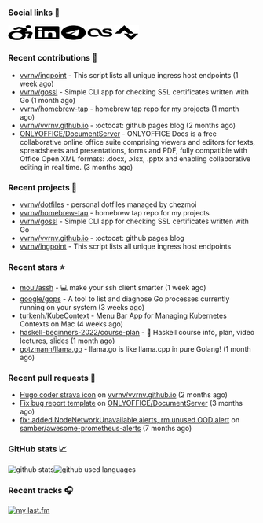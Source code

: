### Social links 🔗

<p align="left">
  <a href="https://vvrnv.dev"><img width="50mm" height="30mm" src="./static/wheelchair-move.svg"></a>
  <a href="https://www.linkedin.com/in/valery-voronov"><img width="50mm" height="30mm" src="./static/linkedin.svg"></a>
  <a href="https://t.me/vvoronov"><img width="50mm" height="30mm" src="./static/telegram.svg"></a>
  <a href="https://www.last.fm/user/valera_88"><img width="50mm" height="30mm" src="./static/lastfm.svg"></a>
  <a href="https://www.strava.com/athletes/72534161"><img width="50mm" height="30mm" src="./static/strava.svg"></a>
</p>

### Recent contributions 👷


- [vvrnv/ingpoint](https://github.com/vvrnv/ingpoint) - This script lists all unique ingress host endpoints (1 week ago)
- [vvrnv/gossl](https://github.com/vvrnv/gossl) - Simple CLI app for checking SSL certificates written with Go (1 month ago)
- [vvrnv/homebrew-tap](https://github.com/vvrnv/homebrew-tap) - homebrew tap repo for my projects (1 month ago)
- [vvrnv/vvrnv.github.io](https://github.com/vvrnv/vvrnv.github.io) - :octocat: github pages blog (2 months ago)
- [ONLYOFFICE/DocumentServer](https://github.com/ONLYOFFICE/DocumentServer) - ONLYOFFICE Docs is a free collaborative online office suite comprising viewers and editors for texts, spreadsheets and presentations, forms and PDF, fully compatible with Office Open XML formats: .docx, .xlsx, .pptx and enabling collaborative editing in real time. (3 months ago)

### Recent projects 💩


- [vvrnv/dotfiles](https://github.com/vvrnv/dotfiles) - personal dotfiles managed by chezmoi
- [vvrnv/homebrew-tap](https://github.com/vvrnv/homebrew-tap) - homebrew tap repo for my projects
- [vvrnv/gossl](https://github.com/vvrnv/gossl) - Simple CLI app for checking SSL certificates written with Go
- [vvrnv/vvrnv.github.io](https://github.com/vvrnv/vvrnv.github.io) - :octocat: github pages blog
- [vvrnv/ingpoint](https://github.com/vvrnv/ingpoint) - This script lists all unique ingress host endpoints

### Recent stars ⭐


- [moul/assh](https://github.com/moul/assh) - :computer: make your ssh client smarter (1 week ago)
- [google/gops](https://github.com/google/gops) - A tool to list and diagnose Go processes currently running on your system (3 weeks ago)
- [turkenh/KubeContext](https://github.com/turkenh/KubeContext) - Menu Bar App for Managing Kubernetes Contexts on Mac (4 weeks ago)
- [haskell-beginners-2022/course-plan](https://github.com/haskell-beginners-2022/course-plan) - 📜 Haskell course info, plan, video lectures, slides (1 month ago)
- [gotzmann/llama.go](https://github.com/gotzmann/llama.go) - llama.go is like llama.cpp in pure Golang! (1 month ago)

### Recent pull requests 🔨


- [Hugo coder strava icon](https://github.com/vvrnv/vvrnv.github.io/pull/1) on [vvrnv/vvrnv.github.io](https://github.com/vvrnv/vvrnv.github.io) (2 months ago)
- [Fix bug report template](https://github.com/ONLYOFFICE/DocumentServer/pull/2120) on [ONLYOFFICE/DocumentServer](https://github.com/ONLYOFFICE/DocumentServer) (3 months ago)
- [fix: added NodeNetworkUnavailable alerts, rm unused OOD alert](https://github.com/samber/awesome-prometheus-alerts/pull/318) on [samber/awesome-prometheus-alerts](https://github.com/samber/awesome-prometheus-alerts) (7 months ago)

### GitHub stats 📈

![github stats](https://github-readme-stats.vercel.app/api?username=vvrnv&count_private=true&hide_title=true&theme=gotham&hide=stars&hide_rank=true)![github used languages](https://github-readme-stats.vercel.app/api/top-langs?username=vvrnv&layout=compact&theme=gotham&locale=en)

### Recent tracks 🎧

[![my last.fm](https://lastfm-recently-played.vercel.app/api?user=valera_88)](https://www.last.fm/user/valera_88)
